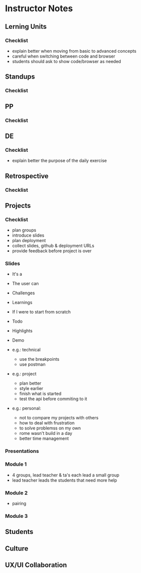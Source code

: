 
# Instructor Notes

## Lerning Units

### Checklist

- explain better when moving from basic to advanced concepts
- careful when switching between code and browser
- students should ask to show code/browser as needed


## Standups

### Checklist


## PP

### Checklist


## DE

### Checklist

- explain better the purpose of the daily exercise

##


## Retrospective

### Checklist



## Projects

### Checklist

- plan groups
- introduce slides
- plan deployment
- collect slides, github & deployment URLs
- provide feedback before project is over


### Slides

- It's a
- The user can
- Challenges
- Learnings
- If I were to start from scratch
- Todo
- Highlights
- Demo

- e.g.: technical
  - use the breakpoints
  - use postman

- e.g.: project
  - plan better
  - style earlier
  - finish what is started
  - test the api before commiting to it

- e.g.: personal:
  - not to compare my projects with others
  - how to deal with frustration
  - to solve problemss on my own
  - rome wasn't build in a day
  - better time management

### Presentations

### Module 1

- 4 groups, lead teacher & ta's each lead a small group
- lead teacher leads the students that need more help

### Module 2

- pairing

### Module 3

## Students

## Culture

## UX/UI Collaboration




